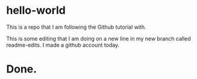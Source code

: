 # hello-world
This is a repo that I am following the Github tutorial with.

This is some editing that I am doing on a new line in my new branch called readme-edits.
I made a github account today.
# Done.
